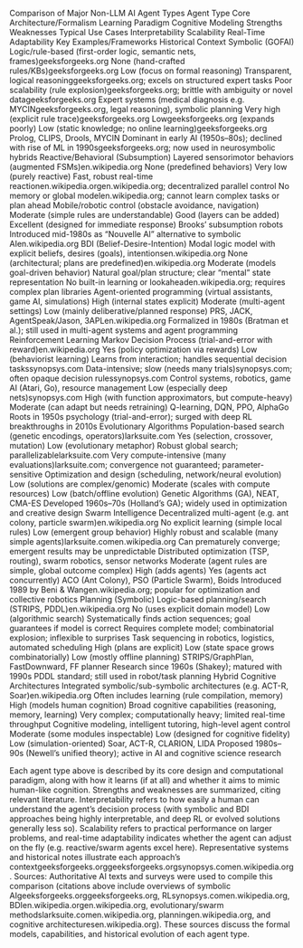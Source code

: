Comparison of Major Non-LLM AI Agent Types
Agent Type	Core Architecture/Formalism	Learning Paradigm	Cognitive Modeling	Strengths	Weaknesses	Typical Use Cases	Interpretability	Scalability	Real-Time Adaptability	Key Examples/Frameworks	Historical Context
Symbolic (GOFAI)	Logic/rule-based (first-order logic, semantic nets, frames)geeksforgeeks.org	None (hand-crafted rules/KBs)geeksforgeeks.org	Low (focus on formal reasoning)	Transparent, logical reasoninggeeksforgeeks.org; excels on structured expert tasks	Poor scalability (rule explosion)geeksforgeeks.org; brittle with ambiguity or novel datageeksforgeeks.org	Expert systems (medical diagnosis e.g. MYCINgeeksforgeeks.org, legal reasoning), symbolic planning	Very high (explicit rule trace)geeksforgeeks.org	Lowgeeksforgeeks.org (expands poorly)	Low (static knowledge; no online learning)geeksforgeeks.org	Prolog, CLIPS, Drools, MYCIN	Dominant in early AI (1950s–80s); declined with rise of ML in 1990sgeeksforgeeks.org; now used in neurosymbolic hybrids
Reactive/Behavioral (Subsumption)	Layered sensorimotor behaviors (augmented FSMs)en.wikipedia.org	None (predefined behaviors)	Very low (purely reactive)	Fast, robust real-time reactionen.wikipedia.orgen.wikipedia.org; decentralized parallel control	No memory or global modelen.wikipedia.org; cannot learn complex tasks or plan ahead	Mobile/robotic control (obstacle avoidance, navigation)	Moderate (simple rules are understandable)	Good (layers can be added)	Excellent (designed for immediate response)	Brooks’ subsumption robots	Introduced mid-1980s as “Nouvelle AI” alternative to symbolic AIen.wikipedia.org
BDI (Belief-Desire-Intention)	Modal logic model with explicit beliefs, desires (goals), intentionsen.wikipedia.org	None (architectural; plans are predefined)en.wikipedia.org	Moderate (models goal-driven behavior)	Natural goal/plan structure; clear “mental” state representation	No built-in learning or lookaheaden.wikipedia.org; requires complex plan libraries	Agent-oriented programming (virtual assistants, game AI, simulations)	High (internal states explicit)	Moderate (multi-agent settings)	Low (mainly deliberative/planned response)	PRS, JACK, AgentSpeak/Jason, 3APLen.wikipedia.org	Formalized in 1980s (Bratman et al.); still used in multi-agent systems and agent programming
Reinforcement Learning	Markov Decision Process (trial-and-error with reward)en.wikipedia.org	Yes (policy optimization via rewards)	Low (behaviorist learning)	Learns from interaction; handles sequential decision taskssynopsys.com	Data-intensive; slow (needs many trials)synopsys.com; often opaque decision rulessynopsys.com	Control systems, robotics, game AI (Atari, Go), resource management	Low (especially deep nets)synopsys.com	High (with function approximators, but compute-heavy)	Moderate (can adapt but needs retraining)	Q-learning, DQN, PPO, AlphaGo	Roots in 1950s psychology (trial-and-error); surged with deep RL breakthroughs in 2010s
Evolutionary Algorithms	Population-based search (genetic encodings, operators)larksuite.com	Yes (selection, crossover, mutation)	Low (evolutionary metaphor)	Robust global search; parallelizablelarksuite.com	Very compute-intensive (many evaluations)larksuite.com; convergence not guaranteed; parameter-sensitive	Optimization and design (scheduling, network/neural evolution)	Low (solutions are complex/genomic)	Moderate (scales with compute resources)	Low (batch/offline evolution)	Genetic Algorithms (GA), NEAT, CMA-ES	Developed 1960s–70s (Holland’s GA); widely used in optimization and creative design
Swarm Intelligence	Decentralized multi-agent (e.g. ant colony, particle swarm)en.wikipedia.org	No explicit learning (simple local rules)	Low (emergent group behavior)	Highly robust and scalable (many simple agents)larksuite.comen.wikipedia.org	Can prematurely converge; emergent results may be unpredictable	Distributed optimization (TSP, routing), swarm robotics, sensor networks	Moderate (agent rules are simple, global outcome complex)	High (adds agents)	Yes (agents act concurrently)	ACO (Ant Colony), PSO (Particle Swarm), Boids	Introduced 1989 by Beni & Wangen.wikipedia.org; popular for optimization and collective robotics
Planning (Symbolic)	Logic-based planning/search (STRIPS, PDDL)en.wikipedia.org	No (uses explicit domain model)	Low (algorithmic search)	Systematically finds action sequences; goal guarantees if model is correct	Requires complete model; combinatorial explosion; inflexible to surprises	Task sequencing in robotics, logistics, automated scheduling	High (plans are explicit)	Low (state space grows combinatorially)	Low (mostly offline planning)	STRIPS/GraphPlan, FastDownward, FF planner	Research since 1960s (Shakey); matured with 1990s PDDL standard; still used in robot/task planning
Hybrid Cognitive Architectures	Integrated symbolic/sub-symbolic architectures (e.g. ACT-R, Soar)en.wikipedia.org	Often includes learning (rule compilation, memory)	High (models human cognition)	Broad cognitive capabilities (reasoning, memory, learning)	Very complex; computationally heavy; limited real-time throughput	Cognitive modeling, intelligent tutoring, high-level agent control	Moderate (some modules inspectable)	Low (designed for cognitive fidelity)	Low (simulation-oriented)	Soar, ACT-R, CLARION, LIDA	Proposed 1980s–90s (Newell’s unified theory); active in AI and cognitive science research

Each agent type above is described by its core design and computational paradigm, along with how it learns (if at all) and whether it aims to mimic human-like cognition. Strengths and weaknesses are summarized, citing relevant literature. Interpretability refers to how easily a human can understand the agent’s decision process (with symbolic and BDI approaches being highly interpretable, and deep RL or evolved solutions generally less so). Scalability refers to practical performance on larger problems, and real-time adaptability indicates whether the agent can adjust on the fly (e.g. reactive/swarm agents excel here). Representative systems and historical notes illustrate each approach’s contextgeeksforgeeks.orggeeksforgeeks.orgsynopsys.comen.wikipedia.org.
Sources: Authoritative AI texts and surveys were used to compile this comparison (citations above include overviews of symbolic AIgeeksforgeeks.orggeeksforgeeks.org, RLsynopsys.comen.wikipedia.org, BDIen.wikipedia.orgen.wikipedia.org, evolutionary/swarm methodslarksuite.comen.wikipedia.org, planningen.wikipedia.org, and cognitive architecturesen.wikipedia.org). These sources discuss the formal models, capabilities, and historical evolution of each agent type.
